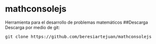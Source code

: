 # mathconsolejs
Herramienta para el desarrollo de problemas matemáticos
##Descarga
Descarga por medio de git:
<pre>git clone https://github.com/beresiartejuan/mathconsolejs<pre>

